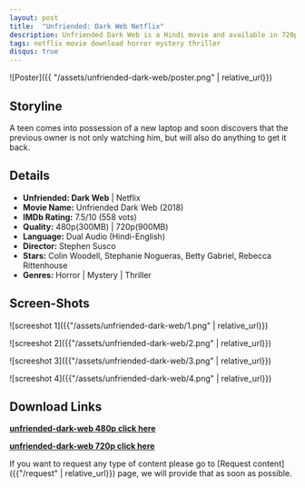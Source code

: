 ```yaml
---
layout: post
title:  "Unfriended: Dark Web Netflix"
description: Unfriended Dark Web is a Hindi movie and available in 720p & 480p qualities. This is one of the best movie based on Horror, Mystery, Thriller
tags: netflix movie download horror mystery thriller
disqus: true
---
```


![Poster]({{ "/assets/unfriended-dark-web/poster.png" | relative_url}})

## Storyline

A teen comes into possession of a new laptop and soon discovers that the previous owner is not only watching him, but will also do anything to get it back.

## Details

* **Unfriended: Dark Web** \| Netflix
* **Movie Name:** Unfriended Dark Web (2018)
* **IMDb Rating:** 7.5/10 (558 vots)
* **Quality:** 480p(300MB) \| 720p(900MB)
* **Language:** Dual Audio (Hindi-English)
* **Director:** Stephen Susco
* **Stars:** Colin Woodell, Stephanie Nogueras, Betty Gabriel, Rebecca Rittenhouse
* **Genres:** Horror \| Mystery \| Thriller

## Screen-Shots

![screeshot 1]({{"/assets/unfriended-dark-web/1.png" | relative_url}})

![screeshot 2]({{"/assets/unfriended-dark-web/2.png" | relative_url}})

![screeshot 3]({{"/assets/unfriended-dark-web/3.png" | relative_url}})

![screeshot 4]({{"/assets/unfriended-dark-web/4.png" | relative_url}})

## Download Links

**<a href="https://gplinks.co/8w1ccu5b" target="_blank">unfriended-dark-web 480p click here</a>**<br>
<!-- **Size:** -->
**<a href="https://gplinks.co/qGK8b" target="_blank">unfriended-dark-web 720p click here</a>**<br>
<!-- **Size:** -->

If you want to request any type of content please go to [Request content]({{"/request" | relative_url}}) page, we will provide that as soon as possible.